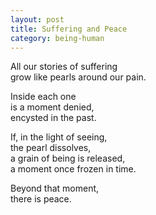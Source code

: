 ```yaml
---
layout: post
title: Suffering and Peace
category: being-human
---
```


All our stories of suffering  
grow like pearls around our pain.

Inside each one  
is a moment denied,  
encysted in the past.

If, in the light of seeing,  
the pearl dissolves,  
a grain of being is released,  
a moment once frozen in time.

Beyond that moment,  
there is peace.
